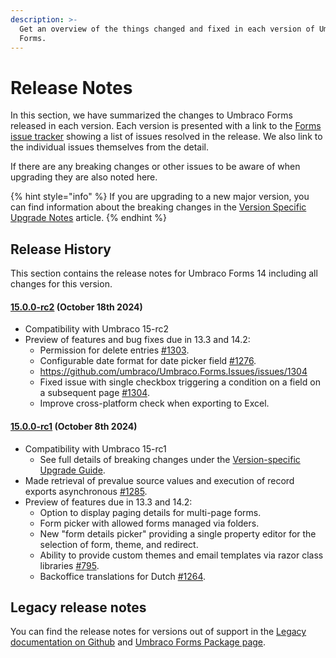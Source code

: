 ```yaml
---
description: >-
  Get an overview of the things changed and fixed in each version of Umbraco
  Forms.
---
```


# Release Notes

In this section, we have summarized the changes to Umbraco Forms released in each version. Each version is presented with a link to the [Forms issue tracker](https://github.com/umbraco/Umbraco.Forms.Issues/issues) showing a list of issues resolved in the release. We also link to the individual issues themselves from the detail.

If there are any breaking changes or other issues to be aware of when upgrading they are also noted here.

{% hint style="info" %}
If you are upgrading to a new major version, you can find information about the breaking changes in the [Version Specific Upgrade Notes](upgrading/version-specific/) article.
{% endhint %}

## Release History

This section contains the release notes for Umbraco Forms 14 including all changes for this version.

#### [**15.0.0-rc2**](https://github.com/umbraco/Umbraco.Forms.Issues/issues?q=is%3Aissue+is%3Aclosed+label%3Arelease%2F15.0.0) **(October 18th 2024)**

* Compatibility with Umbraco 15-rc2
* Preview of features and bug fixes due in 13.3 and 14.2:
    * Permission for delete entries [#1303](https://github.com/umbraco/Umbraco.Forms.Issues/issues/1303).
    * Configurable date format for date picker field [#1276](https://github.com/umbraco/Umbraco.Forms.Issues/issues/1276).
    * https://github.com/umbraco/Umbraco.Forms.Issues/issues/1304
    * Fixed issue with single checkbox triggering a condition on a field on a subsequent page [#1304](https://github.com/umbraco/Umbraco.Forms.Issues/issues/1304).
    * Improve cross-platform check when exporting to Excel.

#### [**15.0.0-rc1**](https://github.com/umbraco/Umbraco.Forms.Issues/issues?q=is%3Aissue+is%3Aclosed+label%3Arelease%2F15.0.0) **(October 8th 2024)**

* Compatibility with Umbraco 15-rc1
  * See full details of breaking changes under the [Version-specific Upgrade Guide](upgrading/version-specific/).
* Made retrieval of prevalue source values and execution of record exports asynchronous [#1285](https://github.com/umbraco/Umbraco.Forms.Issues/issues/1285).
* Preview of features due in 13.3 and 14.2:
    * Option to display paging details for multi-page forms.
    * Form picker with allowed forms managed via folders.
    * New "form details picker" providing a single property editor for the selection of form, theme, and redirect.
    * Ability to provide custom themes and email templates via razor class libraries [#795](https://github.com/umbraco/Umbraco.Forms.Issues/issues/795).
    * Backoffice translations for Dutch [#1264](https://github.com/umbraco/Umbraco.Forms.Issues/issues/1264).

## Legacy release notes

You can find the release notes for versions out of support in the [Legacy documentation on Github](https://github.com/umbraco/UmbracoDocs/blob/umbraco-eol-versions/12/umbraco-forms/release-notes.md) and [Umbraco Forms Package page](https://our.umbraco.com/packages/developer-tools/umbraco-forms/).
